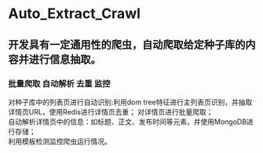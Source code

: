 # Auto_Extract_Crawl
## 开发具有一定通用性的爬虫，自动爬取给定种子库的内容并进行信息抽取。
### 批量爬取 自动解析 去重 监控
对种子库中的列表页进行自动识别:利用dom tree特征进行主列表页识别，并抽取详情页URL，使用Redis进行详情页去重； 
对详情页进行批量爬取；  
自动解析详情页中的信息：如标题、正文、发布时间等元素，并使用MongoDB进行存储；  
利用模板检测监控爬虫运行情况。  
